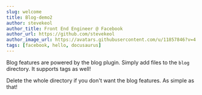 ```yaml
---
slug: welcome
title: Blog-demo2
author: stevekeol
author_title: Front End Engineer @ Facebook
author_url: https://github.com/stevekeol
author_image_url: https://avatars.githubusercontent.com/u/11857846?v=4
tags: [facebook, hello, docusaurus]
---
```


Blog features are powered by the blog plugin. Simply add files to the `blog` directory. It supports tags as well!

Delete the whole directory if you don't want the blog features. As simple as that!
